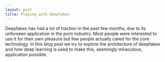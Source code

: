 ```yaml
---
layout: post
title: Playing with deepfakes
---
```

Deepfakes has had a lot of traction in the past few months, due to its unforseen application in the porn industry. Most people were interested to use it for their own pleasure but few people actually cared for the core technology. In this blog post we try to explore the architecture of deepfakes and how deep learning is used to make this, seemingly miraculous, application possible.

